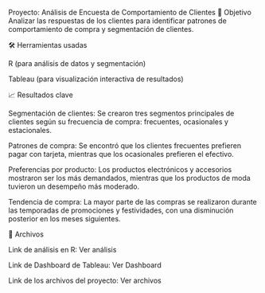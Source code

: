 Proyecto: Análisis de Encuesta de Comportamiento de Clientes
📌 Objetivo
Analizar las respuestas de los clientes para identificar patrones de comportamiento de compra y segmentación de clientes.

🛠 Herramientas usadas

R (para análisis de datos y segmentación)

Tableau (para visualización interactiva de resultados)


📈 Resultados clave

Segmentación de clientes: Se crearon tres segmentos principales de clientes según su frecuencia de compra: frecuentes, ocasionales y estacionales.

Patrones de compra: Se encontró que los clientes frecuentes prefieren pagar con tarjeta, mientras que los ocasionales prefieren el efectivo.

Preferencias por producto: Los productos electrónicos y accesorios mostraron ser los más demandados, mientras que los productos de moda tuvieron un desempeño más moderado.

Tendencia de compra: La mayor parte de las compras se realizaron durante las temporadas de promociones y festividades, con una disminución posterior en los meses siguientes.

📁 Archivos

Link de análisis en R: Ver análisis

Link de Dashboard de Tableau: Ver Dashboard

Link de los archivos del proyecto: Ver archivos


